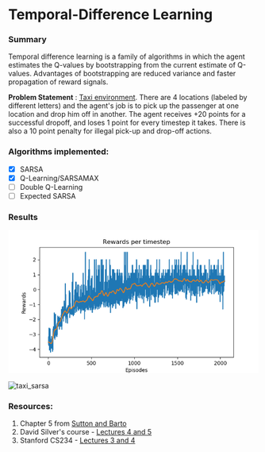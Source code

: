 # Temporal-Difference Learning

### Summary
Temporal difference learning is a family of algorithms in which the agent estimates the Q-values by bootstrapping from the current estimate of Q-values. Advantages of bootstrapping are reduced variance and faster propagation of reward signals.


**Problem Statement** : [Taxi environment](https://github.com/openai/gym/blob/master/gym/envs/toy_text/taxi.py). There are 4 locations (labeled by different letters) and the agent's job is to pick up the passenger at one location and drop him off in another. The agent receives +20 points for a successful dropoff, and loses 1 point for every timestep it takes. There is also a 10 point penalty for illegal pick-up and drop-off actions.

### Algorithms implemented:
- [x] SARSA
- [x] Q-Learning/SARSAMAX
- [ ] Double Q-Learning
- [ ] Expected SARSA

### Results
![taxi_sarsa](https://github.com/jayeshk7/RL-Algorithms/blob/master/3.%20Model%20free%20methods/TD%20Learning/sarsa%20taxi.png)

![taxi_sarsa](https://machinelearningjourney.com/wp-content/uploads/2020/07/Taxi-demo.gif)

### Resources:
1. Chapter 5 from [Sutton and Barto](http://incompleteideas.net/book/RLbook2020.pdf)
2. David Silver's course - [Lectures 4 and 5](https://www.youtube.com/playlist?list=PLqYmG7hTraZDM-OYHWgPebj2MfCFzFObQ)
3. Stanford CS234 - [Lectures 3 and 4](https://www.youtube.com/playlist?list=PLoROMvodv4rOSOPzutgyCTapiGlY2Nd8u) 
